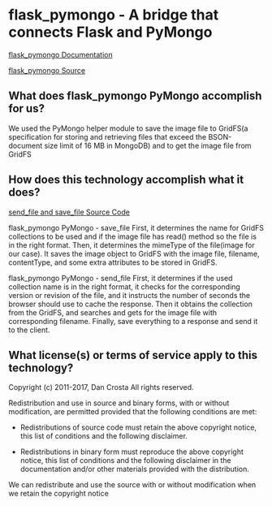 ﻿# flask_pymongo - A bridge that connects Flask and PyMongo


[flask_pymongo Documentation](https://flask-pymongo.readthedocs.io/en/latest/)

[flask_pymongo Source](https://github.com/dcrosta/flask-pymongo)




## What does flask_pymongo PyMongo accomplish for us?


We used the PyMongo helper module to save the image file to GridFS(a specification for storing and retrieving files that exceed the BSON-document size limit of 16 MB in MongoDB) and to get the image file from GridFS


## How does this technology accomplish what it does?
[send_file and save_file Source Code](https://github.com/dcrosta/flask-pymongo/blob/master/flask_pymongo/__init__.py)




flask_pymongo PyMongo - save_file
First, it determines the name for GridFS collections to be used and if the image file has read() method so the file is in the right format. Then, it determines the mimeType of the file(image for our case). It saves the image object to GridFS with the image file, filename, contentType, and some extra attributes to be stored in GridFS.






flask_pymongo PyMongo - send_file
First, it determines if the used collection name is in the right format, it checks for the corresponding version or revision of the file, and it instructs the number of seconds the browser should use to cache the response. Then it obtains the collection from the GridFS, and searches and gets for the image file with corresponding filename. Finally, save everything to a response and send it to the client.


## What license(s) or terms of service apply to this technology?
Copyright (c) 2011-2017, Dan Crosta
All rights reserved.


Redistribution and use in source and binary forms, with or without
modification, are permitted provided that the following conditions are met:


* Redistributions of source code must retain the above copyright notice,
this list of conditions and the following disclaimer.


* Redistributions in binary form must reproduce the above copyright notice,
this list of conditions and the following disclaimer in the documentation
and/or other materials provided with the distribution.


We can redistribute and use the source with or without modification when we retain the copyright notice